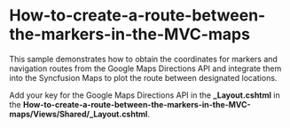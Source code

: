 # How-to-create-a-route-between-the-markers-in-the-MVC-maps

This sample demonstrates how to obtain the coordinates for markers and navigation routes from the Google Maps Directions API and integrate them into the Syncfusion Maps to plot the route between designated locations.

Add your key for the Google Maps Directions API in the **_Layout.cshtml** in the **How-to-create-a-route-between-the-markers-in-the-MVC-maps/Views/Shared/_Layout.cshtml**.
